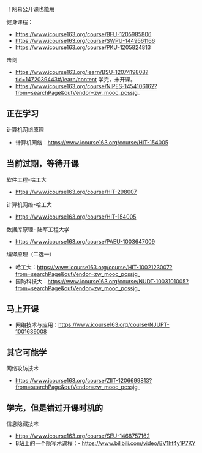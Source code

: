 ！网易公开课也能用


健身课程：
- https://www.icourse163.org/course/BFU-1205985806
- https://www.icourse163.org/course/SWPU-1449561166
- https://www.icourse163.org/course/PKU-1205824813

击剑
- https://www.icourse163.org/learn/BSU-1207419808?tid=1472039443#/learn/content  学完，未开课。
- https://www.icourse163.org/course/NIPES-1454106162?from=searchPage&outVendor=zw_mooc_pcssjg_




## 正在学习



计算机网络原理
- 计算机网络：https://www.icourse163.org/course/HIT-154005


## 当前过期，等待开课



软件工程-哈工大
- https://www.icourse163.org/course/HIT-298007


计算机网络-哈工大
- https://www.icourse163.org/course/HIT-154005



数据库原理- 陆军工程大学
- https://www.icourse163.org/course/PAEU-1003647009



编译原理（二选一）
- 哈工大：https://www.icourse163.org/course/HIT-1002123007?from=searchPage&outVendor=zw_mooc_pcssjg_
- 国防科技大：https://www.icourse163.org/course/NUDT-1003101005?from=searchPage&outVendor=zw_mooc_pcssjg_



## 马上开课


- 网络技术与应用：https://www.icourse163.org/course/NJUPT-1001639008




## 其它可能学

网络攻防技术
- https://www.icourse163.org/course/ZIIT-1206699813?from=searchPage&outVendor=zw_mooc_pcssjg_


## 学完，但是错过开课时机的

信息隐藏技术
- https://www.icourse163.org/course/SEU-1468757162
- B站上的一个隐写术课程：- https://www.bilibili.com/video/BV1hf4y1P7KY
